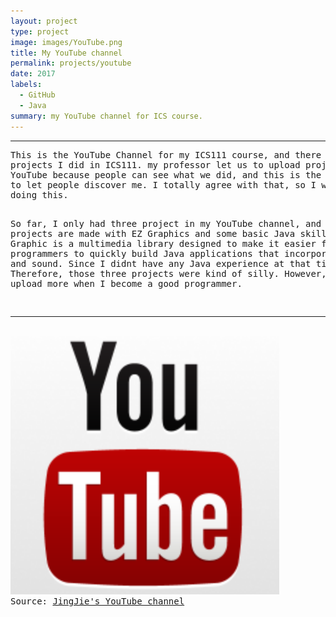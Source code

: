 ```yaml
---
layout: project
type: project
image: images/YouTube.png
title: My YouTube channel
permalink: projects/youtube
date: 2017
labels:
  - GitHub
  - Java
summary: my YouTube channel for ICS course.
---
```



<hr>
<pre>
This is the YouTube Channel for my ICS111 course, and there were three 
projects I did in ICS111. my professor let us to upload project to 
YouTube because people can see what we did, and this is the chance 
to let people discover me. I totally agree with that, so I will keep
doing this.

So far, I only had three project in my YouTube channel, and these projects
are made with EZ Graphics and some basic Java skills. EZ Graphic is a 
multimedia library designed to make it easier for novice programmers
to quickly build Java applications that incorporate graphics and sound.
Since I didnt have any Java experience at that time. Therefore, those 
three projects were kind of silly. However, I will upload more when I 
become a good programmer.
<hr>
<img src="../images/YouTube.png">
Source: <a href="https://www.youtube.com/channel/UC1mqPE7WxqCHKLlc_YLXySQ"><i class="large youtube icon "></i>JingJie's YouTube channel</a>
